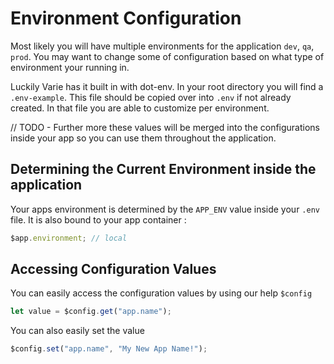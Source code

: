 # Environment Configuration

Most likely you will have multiple environments for the application `dev`, `qa`, `prod`. You may want to change some of configuration based on what type of environment your running in.

Luckily Varie has it built in with dot-env. In your root directory you will find a `.env-example`. This file should be copied over into `.env` if not already created. In that file you are able to customize per environment.

// TODO - Further more these values will be merged into the configurations inside your app so you can use them throughout the application.

## Determining the Current Environment inside the application

Your apps environment is determined by the `APP_ENV` value inside your `.env` file. It is also bound to your app container :

```js
$app.environment; // local
```

## Accessing Configuration Values

You can easily access the configuration values by using our help `$config`

```js
let value = $config.get("app.name");
```

You can also easily set the value

```js
$config.set("app.name", "My New App Name!");
```
